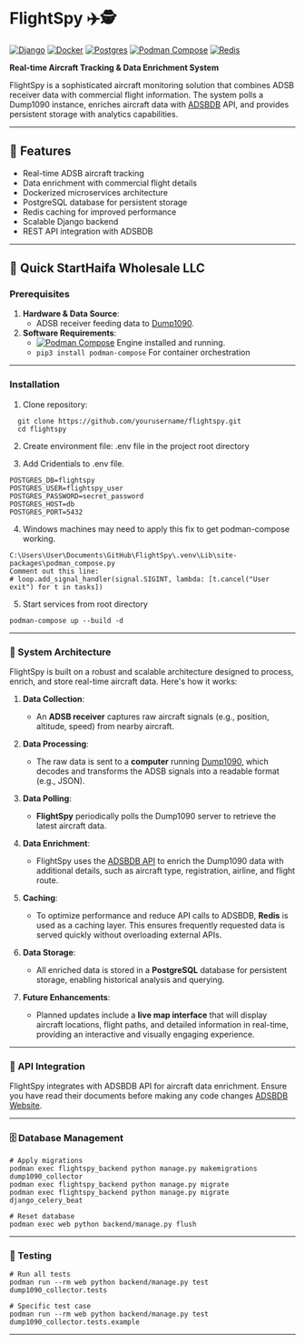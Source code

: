 # FlightSpy ✈️🕵️

[![Django](https://img.shields.io/badge/Django-5.1.5-brightgreen.svg)](https://www.djangoproject.com/)
[![Docker](https://img.shields.io/badge/Docker-27.3.1-blue.svg)](https://www.docker.com/)
[![Postgres](https://img.shields.io/badge/PostgreSQL-15.0-blue)](https://www.postgresql.org/)
[![Podman Compose](https://img.shields.io/badge/Podman_Compose-v1.3.0-blue.svg)](https://github.com/containers/podman-compose)
[![Redis](https://img.shields.io/badge/Redis-7.0--alpine-red.svg)](https://redis.io/)

**Real-time Aircraft Tracking & Data Enrichment System**

FlightSpy is a sophisticated aircraft monitoring solution that combines ADSB receiver data with commercial flight information. The system polls a Dump1090 instance, enriches aircraft data with [ADSBDB](https://www.adsbdb.com/) API, and provides persistent storage with analytics capabilities.


---

## 🌟 Features

- Real-time ADSB aircraft tracking
- Data enrichment with commercial flight details
- Dockerized microservices architecture
- PostgreSQL database for persistent storage
- Redis caching for improved performance
- Scalable Django backend
- REST API integration with ADSBDB

---

## 🚀 Quick StartHaifa Wholesale LLC

### Prerequisites
1. **Hardware & Data Source**:
   - ADSB receiver feeding data to [Dump1090](https://github.com/flightaware/dump1090).
2. **Software Requirements**:
   - [![Podman Compose](https://img.shields.io/badge/Podman_Compose-v1.3.0-blue.svg)](https://github.com/containers/podman-compose) Engine installed and running.
   - ```pip3 install podman-compose```  For container orchestration

---

### Installation
1. Clone repository:
 ```
   git clone https://github.com/yourusername/flightspy.git
   cd flightspy
```

2. Create environment file:
.env file in the project root directory

3. Add Cridentials to .env file.
```
POSTGRES_DB=flightspy
POSTGRES_USER=flightspy_user
POSTGRES_PASSWORD=secret_password
POSTGRES_HOST=db
POSTGRES_PORT=5432
```
4. Windows machines may need to apply this fix to get podman-compose working.
```
C:\Users\User\Documents\GitHub\FlightSpy\.venv\Lib\site-packages\podman_compose.py
Comment out this line:
# loop.add_signal_handler(signal.SIGINT, lambda: [t.cancel("User exit") for t in tasks])
```

5. Start services from root directory
```
podman-compose up --build -d
```

---


### 🔧 System Architecture

FlightSpy is built on a robust and scalable architecture designed to process, enrich, and store real-time aircraft data. Here's how it works:

1. **Data Collection**:
   - An **ADSB receiver** captures raw aircraft signals (e.g., position, altitude, speed) from nearby aircraft.

2. **Data Processing**:
   - The raw data is sent to a **computer** running [Dump1090](https://github.com/flightaware/dump1090), which decodes and transforms the ADSB signals into a readable format (e.g., JSON).

3. **Data Polling**:
   - **FlightSpy** periodically polls the Dump1090 server to retrieve the latest aircraft data.

4. **Data Enrichment**:
   - FlightSpy uses the [ADSBDB API](https://www.adsbdb.com/) to enrich the Dump1090 data with additional details, such as aircraft type, registration, airline, and flight route.

5. **Caching**:
   - To optimize performance and reduce API calls to ADSBDB, **Redis** is used as a caching layer. This ensures frequently requested data is served quickly without overloading external APIs.

6. **Data Storage**:
   - All enriched data is stored in a **PostgreSQL** database for persistent storage, enabling historical analysis and querying.

7. **Future Enhancements**:
   - Planned updates include a **live map interface** that will display aircraft locations, flight paths, and detailed information in real-time, providing an interactive and visually engaging experience.

---

### 📡 API Integration
FlightSpy integrates with ADSBDB API for aircraft data enrichment. Ensure you have read their documents
before making any code changes [ADSBDB Website](https://www.adsbdb.com/).

---

### 🗄️ Database Management
```
# Apply migrations
podman exec flightspy_backend python manage.py makemigrations dump1090_collector
podman exec flightspy_backend python manage.py migrate
podman exec flightspy_backend python manage.py migrate django_celery_beat

# Reset database
podman exec web python backend/manage.py flush
```

---

### 🧪 Testing
```
# Run all tests
podman run --rm web python backend/manage.py test dump1090_collector.tests

# Specific test case
podman run --rm web python backend/manage.py test dump1090_collector.tests.example
```

---